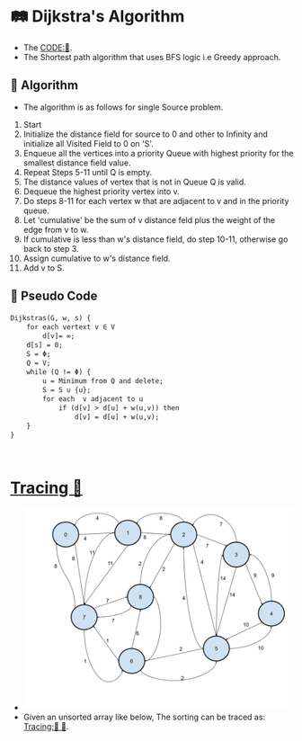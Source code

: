 # 🛤️ Dijkstra's Algorithm
- The [CODE:📑](../Data_Structures/Dijkstras.c).
- The Shortest path algorithm that uses BFS logic i.e Greedy approach.

## 🔢 Algorithm
- The algorithm is as follows for single Source problem.
1. Start
2. Initialize the distance field for source to 0 and other to Infinity and initialize all Visited Field to 0 on 'S'.
3. Enqueue all the vertices into a priority Queue with highest priority for the smallest distance field value.
4. Repeat Steps 5-11 until Q is empty.
5. The distance values of vertex that is not in Queue Q is valid.
6. Dequeue the highest priority vertex into v.
7. Do steps 8-11 for each vertex w that are adjacent to v and in the priority queue.
8. Let 'cumulative' be the sum  of v distance feld plus the weight of the edge from v to w.
9. If cumulative is less than w's distance field, do step 10-11, otherwise go back to step 3.
10. Assign cumulative to w's distance field.
11. Add v to S.

## 📝 Pseudo Code
```
Dijkstras(G, w, s) {
    for each vertext v ∈ V
        d[v]= ∞;
    d[s] = 0;
    S = Φ;
    Q = V;
    while (Q != Φ) {
        u = Minimum from Q and delete;
        S = S ∪ {u};
        for each  v adjacent to u
            if (d[v] > d[u] + w(u,v)) then 
                d[v] = d[u] + w(u,v);
    }
}
```

&nbsp;
# [Tracing 🚧](./DijkstrasTracing.md)
- <img src="./Resources/Dijkstras.svg" width=500px>
- Given an unsorted array like below, The sorting can be traced as: [Tracing:🧭 🚧](./DijstrasTracing.md).